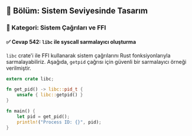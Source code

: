 ## 📘 Bölüm: Sistem Seviyesinde Tasarım  
### 🔹 Kategori: Sistem Çağrıları ve FFI  
#### ✅ Cevap 542: `libc` ile syscall sarmalayıcı oluşturma

`libc` crate'i ile FFI kullanarak sistem çağrılarını Rust fonksiyonlarıyla sarmalayabiliriz. Aşağıda, `getpid` çağrısı için güvenli bir sarmalayıcı örneği verilmiştir.

```rust
extern crate libc;

fn get_pid() -> libc::pid_t {
    unsafe { libc::getpid() }
}

fn main() {
    let pid = get_pid();
    println!("Process ID: {}", pid);
}
```
